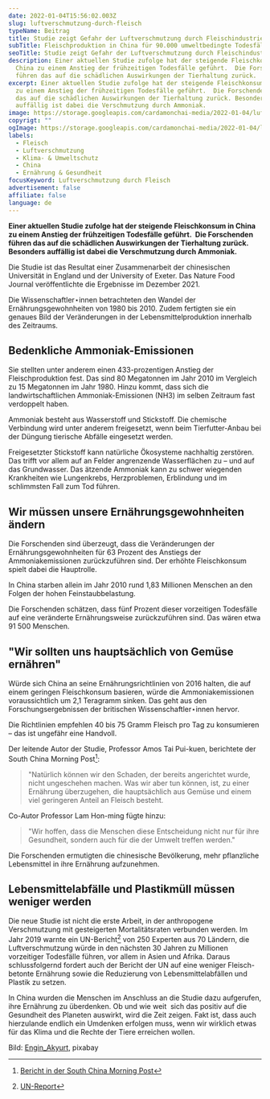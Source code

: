 ```yaml
---
date: 2022-01-04T15:56:02.003Z
slug: luftverschmutzung-durch-fleisch
typeName: Beitrag
title: Studie zeigt Gefahr der Luftverschmutzung durch Fleischindustrie
subTitle: Fleischproduktion in China für 90.000 umweltbedingte Todesfälle verantwortlich
seoTitle: Studie zeigt Gefahr der Luftverschmutzung durch Fleischindustrie
description: Einer aktuellen Studie zufolge hat der steigende Fleischkonsum in
  China zu einem Anstieg der frühzeitigen Todesfälle geführt.  Die Forschenden
  führen das auf die schädlichen Auswirkungen der Tierhaltung zurück.
excerpt: Einer aktuellen Studie zufolge hat der steigende Fleischkonsum in China
  zu einem Anstieg der frühzeitigen Todesfälle geführt.  Die Forschenden führen
  das auf die schädlichen Auswirkungen der Tierhaltung zurück. Besonders
  auffällig ist dabei die Verschmutzung durch Ammoniak.
image: https://storage.googleapis.com/cardamonchai-media/2022-01-04/luftverschmutzung-jpg-imagine-181818_2c2a29_1024_768/640.webp
copyrigt: ""
ogImage: https://storage.googleapis.com/cardamonchai-media/2022-01-04/luftverschmutzung-fb-png-imagine-181818_282726_1200_628/640.webp
labels:
  - Fleisch
  - Luftverschmutzung
  - Klima- & Umweltschutz
  - China
  - Ernährung & Gesundheit
focusKeyword: Luftverschmutzung durch Fleisch
advertisement: false
affiliate: false
language: de
---
```

**Einer aktuellen Studie zufolge hat der steigende Fleischkonsum in China zu einem Anstieg der frühzeitigen Todesfälle geführt.  Die Forschenden führen das auf die schädlichen Auswirkungen der Tierhaltung zurück. Besonders auffällig ist dabei die Verschmutzung durch Ammoniak.**

Die Studie ist das Resultat einer Zusammenarbeit der chinesischen Universität in England und der University of Exeter. Das Nature Food Journal veröffentlichte die Ergebnisse im Dezember 2021.

Die Wissenschaftler⋆innen betrachteten den Wandel der Ernährungsgewohnheiten von 1980 bis 2010. Zudem fertigten sie ein genaues Bild der Veränderungen in der Lebensmittelproduktion innerhalb des Zeitraums.

## Bedenkliche Ammoniak-Emissionen

Sie stellten unter anderem einen 433-prozentigen Anstieg der Fleischproduktion fest. Das sind 80 Megatonnen im Jahr 2010 im Vergleich zu 15 Megatonnen im Jahr 1980. Hinzu kommt, dass sich die landwirtschaftlichen Ammoniak-Emissionen (NH3) im selben Zeitraum fast verdoppelt haben.

Ammoniak besteht aus Wasserstoff und Stickstoff. Die chemische Verbindung wird unter anderem freigesetzt, wenn beim Tierfutter-Anbau bei der Düngung tierische Abfälle eingesetzt werden.

Freigesetzter Stickstoff kann natürliche Ökosysteme nachhaltig zerstören. Das trifft vor allem auf an Felder angrenzende Wasserflächen zu – und auf das Grundwasser. Das ätzende Ammoniak kann zu schwer wiegenden Krankheiten wie Lungenkrebs, Herzproblemen, Erblindung und im schlimmsten Fall zum Tod führen.

## Wir müssen unsere Ernährungsgewohnheiten ändern

Die Forschenden sind überzeugt, dass die Veränderungen der Ernährungsgewohnheiten für 63 Prozent des Anstiegs der Ammoniakemissionen zurückzuführen sind. Der erhöhte Fleischkonsum spielt dabei die Hauptrolle.

In China starben allein im Jahr 2010 rund 1,83 Millionen Menschen an den Folgen der hohen Feinstaubbelastung.

Die Forschenden schätzen, dass fünf Prozent dieser vorzeitigen Todesfälle auf eine veränderte Ernährungsweise zurückzuführen sind. Das wären etwa 91 500 Menschen.

## "Wir sollten uns hauptsächlich von Gemüse ernähren"

Würde sich China an seine Ernährungsrichtlinien von 2016 halten, die auf einem geringen Fleischkonsum basieren, würde die Ammoniakemissionen voraussichtlich um 2,1 Teragramm sinken. Das geht aus den Forschungsergebnissen der britischen Wissenschaftler⋆innen hervor.

Die Richtlinien empfehlen 40 bis 75 Gramm Fleisch pro Tag zu konsumieren – das ist ungefähr eine Handvoll.

Der leitende Autor der Studie, Professor Amos Tai Pui-kuen, berichtete der South China Morning Post[^1]:

> "Natürlich können wir den Schaden, der bereits angerichtet wurde, nicht ungeschehen machen. Was wir aber tun können, ist, zu einer Ernährung überzugehen, die hauptsächlich aus Gemüse und einem viel geringeren Anteil an Fleisch besteht.

Co-Autor Professor Lam Hon-ming fügte hinzu:

> "Wir hoffen, dass die Menschen diese Entscheidung nicht nur für ihre Gesundheit, sondern auch für die der Umwelt treffen werden."

Die Forschenden ermutigten die chinesische Bevölkerung, mehr pflanzliche Lebensmittel in ihre Ernährung aufzunehmen.

## Lebensmittelabfälle und Plastikmüll müssen weniger werden

Die neue Studie ist nicht die erste Arbeit, in der anthropogene Verschmutzung mit gesteigerten Mortalitätsraten verbunden werden. Im Jahr 2019 warnte ein UN-Bericht[^2] von 250 Experten aus 70 Ländern, die Luftverschmutzung würde in den nächsten 30 Jahren zu Millionen vorzeitiger Todesfälle führen, vor allem in Asien und Afrika. Daraus schlussfolgernd fordert auch der Bericht der UN auf eine weniger Fleisch-betonte Ernährung sowie die Reduzierung von Lebensmittelabfällen und Plastik zu setzen.

In China wurden die Menschen im Anschluss an die Studie dazu aufgerufen, ihre Ernährung zu überdenken. Ob und wie weit  sich das positiv auf die Gesundheit des Planeten auswirkt, wird die Zeit zeigen. Fakt ist, dass auch hierzulande endlich ein Umdenken erfolgen muss, wenn wir wirklich etwas für das Klima und die Rechte der Tiere erreichen wollen.

[^1]: [Bericht in der South China Morning Post](https://www.scmp.com/news/hong-kong/health-environment/article/3161318/eating-less-meat-can-help-reduce-75000-premature)

[^2]: [UN-Report](https://www.unep.org/resources/global-environment-outlook-6?_ga=2.134536561.1634057371.1641228843-1321796382.1641228843)

Bild: [Engin_Akyurt](https://pixabay.com/photos/coronavirus-mask-virus-quarantine-4994026/), pixabay